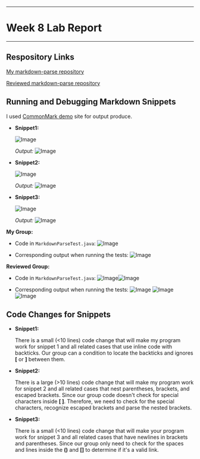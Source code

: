 ***
# Week 8 Lab Report
***

## **Respository Links**

[My markdown-parse repository](https://github.com/anhbch/CSE15L-TheLunaMoths)

[Reviewed markdown-parse repository](https://github.com/yaz067/markdown-parse)

## **Running and Debugging Markdown Snippets**

I used [CommonMark demo](https://spec.commonmark.org/dingus/) site for output produce. 
* **Snippet1:**

    ![Image](photo4/2.png)

    *Output:*
    ![Image](photo4/output1.png)

* **Snippet2:**

    ![Image](photo4/1.png)

    *Output:*
    ![Image](photo4/output2.png)

* **Snippet3:**

    ![Image](photo4/3.png)

    *Output:*
    ![Image](photo4/output3.png)
    
**My Group:**

* Code in `MarkdownParseTest.java`:
    ![Image](photo4/mygrouptest.png)

* Corresponding output when running the tests: 
    ![Image](photo4/mygroupoutput.png)

**Reviewed Group:**
* Code in `MarkdownParseTest.java`:
   ![Image](photo4/reviewedtest1.png)![Image](photo4/reviewedtest2.png)

* Corresponding output when running the tests:
    ![Image](photo4/reviewedoutput1.png)
    ![Image](photo4/reviewedoutput2.png)
    ![Image](photo4/reviewedoutput3.png)

## **Code Changes for Snippets**
* **Snippet1:**

    There is a small (<10 lines) code change that will make my program work for snippet 1 and all related cases that use inline code with backticks. Our group can a condition to locate the backticks and ignores **[** or **]** between them. 

* **Snippet2:**
   
   There is a large (>10 lines) code change that will make my program work for snippet 2 and all related cases that nest parentheses, brackets, and escaped brackets. Since our group code doesn't check for special characters inside **[ ]**. Therefore, we need to check for the special characters, recognize escaped brackets and parse the nested brackets. 

* **Snippet3:**

    There is a small (<10 lines) code change that will make your program work for snippet 3 and all related cases that have newlines in brackets and parentheses. Since our group only need to check for the spaces and lines inside the **()** and **[]** to determine if it's a valid link. 






